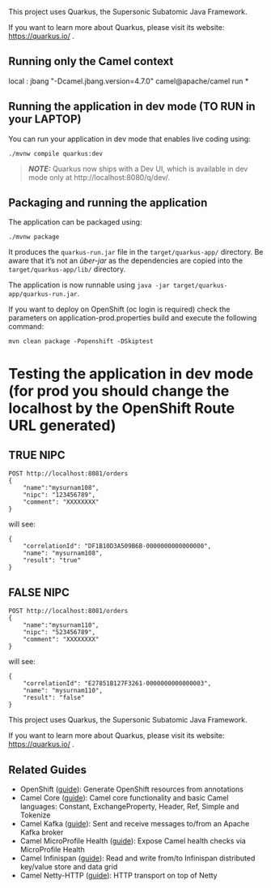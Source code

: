 This project uses Quarkus, the Supersonic Subatomic Java Framework.

If you want to learn more about Quarkus, please visit its website: https://quarkus.io/ .

## Running only the Camel context

local : jbang "-Dcamel.jbang.version=4.7.0" camel@apache/camel run *


## Running the application in dev mode (TO RUN in your LAPTOP)


You can run your application in dev mode that enables live coding using:
```shell script
./mvnw compile quarkus:dev
```

> **_NOTE:_**  Quarkus now ships with a Dev UI, which is available in dev mode only at http://localhost:8080/q/dev/.

## Packaging and running the application

The application can be packaged using:
```shell script
./mvnw package
```
It produces the `quarkus-run.jar` file in the `target/quarkus-app/` directory.
Be aware that it’s not an _über-jar_ as the dependencies are copied into the `target/quarkus-app/lib/` directory.

The application is now runnable using `java -jar target/quarkus-app/quarkus-run.jar`.

If you want to deploy on OpenShift (oc login is required) check the parameters on application-prod.properties build and execute the following command:
```shell script
mvn clean package -Popenshift -DSkiptest

```
# Testing the application in dev mode (for prod you should change the localhost by the OpenShift Route URL generated)

## TRUE NIPC

    POST http://localhost:8081/orders
    {
        "name":"mysurnam108",
        "nipc": "123456789",
        "comment": "XXXXXXXX"
    }

will see:

    {
        "correlationId": "DF1B10D3A509B6B-0000000000000000",
        "name": "mysurnam108",
        "result": "true"
    }

## FALSE NIPC

    POST http://localhost:8081/orders
    {
        "name":"mysurnam110",
        "nipc": "523456789",
        "comment": "XXXXXXXX"
    }

will see:

    {
        "correlationId": "E27851B127F3261-0000000000000003",
        "name": "mysurnam110",
        "result": "false"
    }



This project uses Quarkus, the Supersonic Subatomic Java Framework.

If you want to learn more about Quarkus, please visit its website: https://quarkus.io/ .


## Related Guides

- OpenShift ([guide](https://quarkus.io/guides/deploying-to-openshift)): Generate OpenShift resources from annotations
- Camel Core ([guide](https://access.redhat.com/documentation/en-us/red_hat_build_of_apache_camel/4.4/html/red_hat_build_of_apache_camel_for_quarkus_reference/camel-quarkus-extensions-reference#extensions-core)): Camel core functionality and basic Camel languages: Constant, ExchangeProperty, Header, Ref, Simple and Tokenize
- Camel Kafka ([guide](https://access.redhat.com/documentation/en-us/red_hat_build_of_apache_camel/4.4/html/red_hat_build_of_apache_camel_for_quarkus_reference/camel-quarkus-extensions-reference#extensions-kafka)): Sent and receive messages to/from an Apache Kafka broker
- Camel MicroProfile Health ([guide](https://access.redhat.com/documentation/en-us/red_hat_build_of_apache_camel/4.4/html/red_hat_build_of_apache_camel_for_quarkus_reference/camel-quarkus-extensions-reference#extensions-microprofile-health)): Expose Camel health checks via MicroProfile Health
- Camel Infinispan ([guide](https://access.redhat.com/documentation/en-us/red_hat_build_of_apache_camel/4.4/html/red_hat_build_of_apache_camel_for_quarkus_reference/camel-quarkus-extensions-reference#extensions-infinispan)): Read and write from/to Infinispan distributed key/value store and data grid
- Camel Netty-HTTP ([guide](https://docs.redhat.com/en/documentation/red_hat_build_of_apache_camel/4.4/html/red_hat_build_of_apache_camel_for_quarkus_reference/camel-quarkus-extensions-reference#extensions-netty-http)): HTTP transport on top of Netty    